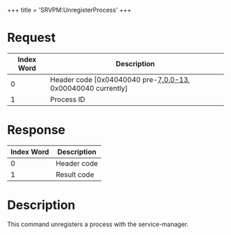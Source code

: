+++
title = 'SRVPM:UnregisterProcess'
+++

# Request

| Index Word | Description                                                                          |
|------------|--------------------------------------------------------------------------------------|
| 0          | Header code \[0x04040040 pre-[7.0.0-13](7.0.0-13 "wikilink"), 0x00040040 currently\] |
| 1          | Process ID                                                                           |

# Response

| Index Word | Description |
|------------|-------------|
| 0          | Header code |
| 1          | Result code |

# Description

This command unregisters a process with the service-manager.